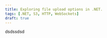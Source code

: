 ```yaml
---
title: Exploring file upload options in .NET.
tags: [.NET, S3, HTTP, WebSockets]
draft: true
---
```


dsdssdsd